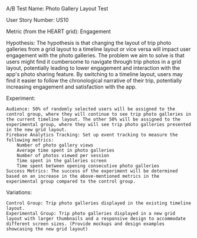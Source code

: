 A/B Test Name: Photo Gallery Layout Test

User Story Number: US10

Metric (from the HEART grid): Engagement

Hypothesis: The hypothesis is that changing the layout of trip photo galleries from a grid layout to a timeline layout or vice versa will impact user engagement with the photo galleries. The problem we aim to solve is that users might find it cumbersome to navigate through trip photos in a grid layout, potentially leading to lower engagement and interaction with the app's photo sharing feature. By switching to a timeline layout, users may find it easier to follow the chronological narrative of their trip, potentially increasing engagement and satisfaction with the app.

Experiment:

    Audience: 50% of randomly selected users will be assigned to the control group, where they will continue to see trip photo galleries in the current timeline layout. The other 50% will be assigned to the experimental group, where they will see trip photo galleries presented in the new grid layout.
    Firebase Analytics Tracking: Set up event tracking to measure the following metrics:
        Number of photo gallery views
        Average time spent in photo galleries
        Number of photos viewed per session
        Time spent in the galleries screen
        Time spent between opening consecutive photo galleries
    Success Metrics: The success of the experiment will be determined based on an increase in the above-mentioned metrics in the experimental group compared to the control group.

Variations:

    Control Group: Trip photo galleries displayed in the existing timeline layout.
    Experimental Group: Trip photo galleries displayed in a new grid layout with larger thumbnails and a responsive design to accommodate different screen sizes. (Provide mockups and design examples showcasing the new grid layout)
